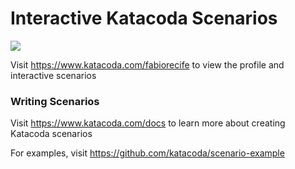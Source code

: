 # Interactive Katacoda Scenarios

[![](http://shields.katacoda.com/katacoda/fabiorecife/count.svg)](https://www.katacoda.com/fabiorecife "Get your profile on Katacoda.com")

Visit https://www.katacoda.com/fabiorecife to view the profile and interactive scenarios

### Writing Scenarios
Visit https://www.katacoda.com/docs to learn more about creating Katacoda scenarios

For examples, visit https://github.com/katacoda/scenario-example
